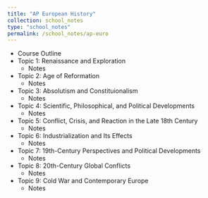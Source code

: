 ```yaml
---
title: "AP European History"
collection: school_notes
type: "school_notes"
permalink: /school_notes/ap-euro
---
```


* Course Outline
* Topic 1: Renaissance and Exploration
  * Notes
* Topic 2: Age of Reformation
  * Notes
* Topic 3: Absolutism and Constituionalism 
  * Notes
* Topic 4: Scientific, Philosophical, and Political Developments
  * Notes
* Topic 5: Conflict, Crisis, and Reaction in the Late 18th Century
  * Notes
* Topic 6: Industrialization and Its Effects
  * Notes
* Topic 7: 19th-Century Perspectives and Political Developments
  * Notes
* Topic 8: 20th-Century Global Conflicts
  * Notes
* Topic 9: Cold War and Contemporary Europe
  * Notes